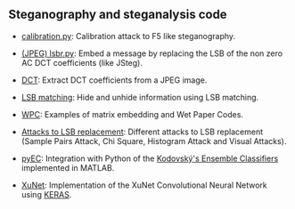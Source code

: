 

## Steganography and steganalysis code

* [calibration.py](calibration/calibration.py): Calibration attack 
  to F5 like steganography.

* [(JPEG) lsbr.py](jpeg_embedding/jpeg_lsbr.py): Embed a message by replacing 
  the LSB of the non zero AC DCT coefficients (like JSteg).

* [DCT](DCT/): Extract DCT coefficients from a JPEG image.

* [LSB matching](LSBm/): Hide and unhide information using LSB matching.

* [WPC](wpc/): Examples of matrix embedding and Wet Paper Codes.

* [Attacks to LSB replacement](LSBr_attacks/): Different attacks to LSB replacement 
  (Sample Pairs Attack, Chi Square, Histogram Attack and Visual Attacks).

* [pyEC](pyEC/): Integration with Python of the 
  [Kodovský's Ensemble Classifiers](http://dde.binghamton.edu/download/ensemble/) implemented in MATLAB. 

* [XuNet](CNN/xu_net.py): Implementation of the XuNet Convolutional Neural 
  Network using [KERAS](https://keras.io). 



